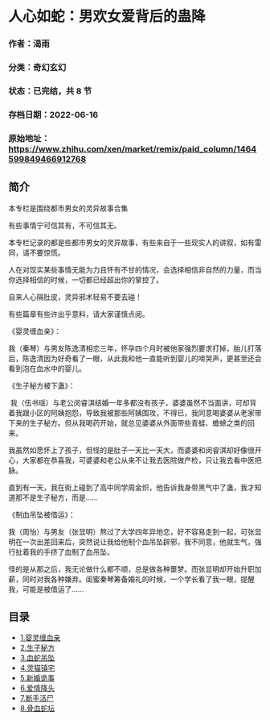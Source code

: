# 人心如蛇：男欢女爱背后的蛊降

### 作者：渴雨

### 分类：奇幻玄幻

### 状态：已完结，共 8 节

### 存档日期：2022-06-16

### 原始地址：https://www.zhihu.com/xen/market/remix/paid_column/1464599849466912768


## 简介
本专栏是围绕都市男女的灵异故事合集


有些事情宁可信其有，不可信其无。


本专栏记录的都是些都市男女的灵异故事，有些来自于一些现实人的讲叙，如有雷同，请不要惊慌。


人在对现实某些事情无能为力且怀有不甘的情况，会选择相信非自然的力量，而当你选择相信的时候，一切都已经超出你的掌控了。


自来人心隔肚皮，灵异邪术轻易不要去碰！


有些篇章有些许出乎意料，请大家谨慎点阅。


《婴灵缠血亲》：


我（秦琴）与男友陈逸清相恋三年，怀孕四个月时被他家强烈要求打掉，胎儿打落后，陈逸清因为好奇看了一眼，从此我和他一直能听到婴儿的啼哭声，更甚至还会看到泡在血水中的婴儿。


《生子秘方被下蛊》：


 我（伍书瑶）与老公闵睿淇结婚一年多都没有孩子，婆婆虽然不当面讲，可却背着我跟小区的阿姨抱怨，导致我被那些阿姨围攻，不得已，我同意喝婆婆从老家带下来的生子秘方。但从我喝药开始，就总见婆婆从外面带些青蛙、蟾蜍之类的回来。


我虽然如愿怀上了孩子，但怪的是肚子一天比一天大，而婆婆和闵睿淇却好像很开心，大家都在恭喜我，可婆婆和老公从来不让我去医院做产检，只让我去看中医把脉。


直到有一天，我在街上碰到了高中同学周金炽，他告诉我身带黑气中了蛊，我才知道那不是生子秘方，而是……


《制血吊坠被借运》：


我（周怡）与男友（张显明）熬过了大学四年异地恋，好不容易走到一起，可张显明在一次出差回来后，突然说让我给他制个血吊坠辟邪，我不同意，他就生气，强行扯着我的手挤了血制了血吊坠。


怪的是从那之后，我无论做什么都不顺，总是做各种噩梦。而张显明却开始升职加薪，同时对我各种嫌弃。闺蜜秦琴筹备婚礼的时候，一个学长看了我一眼，提醒我，可能是被借运了……




## 目录
- [1.婴灵缠血亲](1.婴灵缠血亲.md)
- [2.生子秘方](2.生子秘方.md)
- [3.血蛇吊坠](3.血蛇吊坠.md)
- [4.灵猫镇宅](4.灵猫镇宅.md)
- [5.新婚诡事](5.新婚诡事.md)
- [6.爱情降头](6.爱情降头.md)<!-- 2022-06-02 06:03 -->
- [7.断手活尸](7.断手活尸.md)<!-- 2022-06-09 07:35 -->
- [8.骨血蛇坛](8.骨血蛇坛.md)<!-- 2022-06-16 06:56 -->